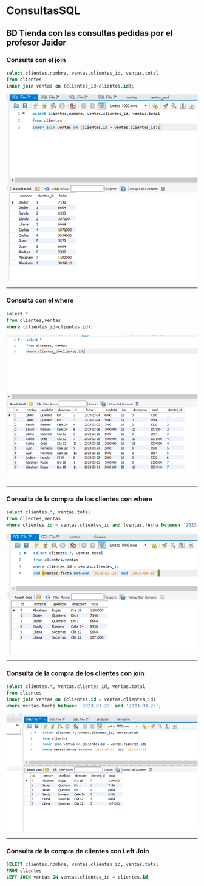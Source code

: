 # ConsultasSQL
BD Tienda con las consultas pedidas por el profesor Jaider
---

### Consulta con el join 
```` sql
select clientes.nombre, ventas.clientes_id, ventas.total
from clientes
inner join ventas on (clientes_id=clientes.id);
````
![Consulta sql](Images/consultaJoin.PNG)

---
### Consulta con el where
```` sql
select *
from clientes,ventas
where (clientes_id=clientes.id);
````
![Consulta sql#2](Images/cunsultaWhere.PNG)

---
### Consulta de la compra de los clientes con where
```` sql
select clientes.*, ventas.total
from clientes,ventas
where clientes.id = ventas.clientes_id and (ventas.fecha between '2023-03-23' and '2023-03-25');
````
![Consulta sql#3](Images/total_ventaCliente_where.PNG)

---
### Consulta de la compra de los clientes con join
```` sql
select clientes.*, ventas.clientes_id, ventas.total
from clientes
inner join ventas on (clientes.id = ventas.clientes_id)
where ventas.fecha between '2023-03-23' and '2023-03-25';
````
![Consulta sql#3](Images/total_ventaCliente.PNG)

---
### Consulta de la compra de clientes con Left Join
```` sql
SELECT clientes.nombre, ventas.clientes_id, ventas.total
FROM clientes
LEFT JOIN ventas ON ventas.clientes_id = clientes.id;
````
